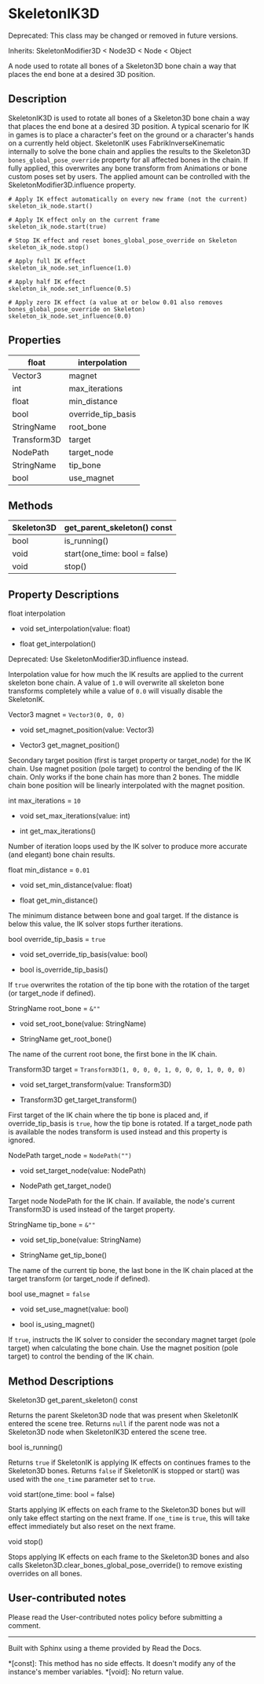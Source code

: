 # SkeletonIK3D

Deprecated: This class may be changed or removed in future versions.

Inherits: SkeletonModifier3D < Node3D < Node < Object

A node used to rotate all bones of a Skeleton3D bone chain a way that places
the end bone at a desired 3D position.

## Description

SkeletonIK3D is used to rotate all bones of a Skeleton3D bone chain a way that
places the end bone at a desired 3D position. A typical scenario for IK in
games is to place a character's feet on the ground or a character's hands on a
currently held object. SkeletonIK uses FabrikInverseKinematic internally to
solve the bone chain and applies the results to the Skeleton3D
`bones_global_pose_override` property for all affected bones in the chain. If
fully applied, this overwrites any bone transform from Animations or bone
custom poses set by users. The applied amount can be controlled with the
SkeletonModifier3D.influence property.

    
    
    # Apply IK effect automatically on every new frame (not the current)
    skeleton_ik_node.start()
    
    # Apply IK effect only on the current frame
    skeleton_ik_node.start(true)
    
    # Stop IK effect and reset bones_global_pose_override on Skeleton
    skeleton_ik_node.stop()
    
    # Apply full IK effect
    skeleton_ik_node.set_influence(1.0)
    
    # Apply half IK effect
    skeleton_ik_node.set_influence(0.5)
    
    # Apply zero IK effect (a value at or below 0.01 also removes bones_global_pose_override on Skeleton)
    skeleton_ik_node.set_influence(0.0)
    

## Properties

float | interpolation  
---|---  
Vector3 | magnet | `Vector3(0, 0, 0)`  
int | max_iterations | `10`  
float | min_distance | `0.01`  
bool | override_tip_basis | `true`  
StringName | root_bone | `&""`  
Transform3D | target | `Transform3D(1, 0, 0, 0, 1, 0, 0, 0, 1, 0, 0, 0)`  
NodePath | target_node | `NodePath("")`  
StringName | tip_bone | `&""`  
bool | use_magnet | `false`  
  
## Methods

Skeleton3D | get_parent_skeleton() const  
---|---  
bool | is_running()  
void | start(one_time: bool = false)  
void | stop()  
  
## Property Descriptions

float interpolation

  * void set_interpolation(value: float)

  * float get_interpolation()

Deprecated: Use SkeletonModifier3D.influence instead.

Interpolation value for how much the IK results are applied to the current
skeleton bone chain. A value of `1.0` will overwrite all skeleton bone
transforms completely while a value of `0.0` will visually disable the
SkeletonIK.

Vector3 magnet = `Vector3(0, 0, 0)`

  * void set_magnet_position(value: Vector3)

  * Vector3 get_magnet_position()

Secondary target position (first is target property or target_node) for the IK
chain. Use magnet position (pole target) to control the bending of the IK
chain. Only works if the bone chain has more than 2 bones. The middle chain
bone position will be linearly interpolated with the magnet position.

int max_iterations = `10`

  * void set_max_iterations(value: int)

  * int get_max_iterations()

Number of iteration loops used by the IK solver to produce more accurate (and
elegant) bone chain results.

float min_distance = `0.01`

  * void set_min_distance(value: float)

  * float get_min_distance()

The minimum distance between bone and goal target. If the distance is below
this value, the IK solver stops further iterations.

bool override_tip_basis = `true`

  * void set_override_tip_basis(value: bool)

  * bool is_override_tip_basis()

If `true` overwrites the rotation of the tip bone with the rotation of the
target (or target_node if defined).

StringName root_bone = `&""`

  * void set_root_bone(value: StringName)

  * StringName get_root_bone()

The name of the current root bone, the first bone in the IK chain.

Transform3D target = `Transform3D(1, 0, 0, 0, 1, 0, 0, 0, 1, 0, 0, 0)`

  * void set_target_transform(value: Transform3D)

  * Transform3D get_target_transform()

First target of the IK chain where the tip bone is placed and, if
override_tip_basis is `true`, how the tip bone is rotated. If a target_node
path is available the nodes transform is used instead and this property is
ignored.

NodePath target_node = `NodePath("")`

  * void set_target_node(value: NodePath)

  * NodePath get_target_node()

Target node NodePath for the IK chain. If available, the node's current
Transform3D is used instead of the target property.

StringName tip_bone = `&""`

  * void set_tip_bone(value: StringName)

  * StringName get_tip_bone()

The name of the current tip bone, the last bone in the IK chain placed at the
target transform (or target_node if defined).

bool use_magnet = `false`

  * void set_use_magnet(value: bool)

  * bool is_using_magnet()

If `true`, instructs the IK solver to consider the secondary magnet target
(pole target) when calculating the bone chain. Use the magnet position (pole
target) to control the bending of the IK chain.

## Method Descriptions

Skeleton3D get_parent_skeleton() const

Returns the parent Skeleton3D node that was present when SkeletonIK entered
the scene tree. Returns `null` if the parent node was not a Skeleton3D node
when SkeletonIK3D entered the scene tree.

bool is_running()

Returns `true` if SkeletonIK is applying IK effects on continues frames to the
Skeleton3D bones. Returns `false` if SkeletonIK is stopped or start() was used
with the `one_time` parameter set to `true`.

void start(one_time: bool = false)

Starts applying IK effects on each frame to the Skeleton3D bones but will only
take effect starting on the next frame. If `one_time` is `true`, this will
take effect immediately but also reset on the next frame.

void stop()

Stops applying IK effects on each frame to the Skeleton3D bones and also calls
Skeleton3D.clear_bones_global_pose_override() to remove existing overrides on
all bones.

## User-contributed notes

Please read the User-contributed notes policy before submitting a comment.

* * *

Built with Sphinx using a theme provided by Read the Docs.

  *[const]: This method has no side effects. It doesn't modify any of the instance's member variables.
  *[void]: No return value.

